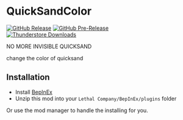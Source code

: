 QuickSandColor
============
[![GitHub Release](https://img.shields.io/github/v/release/mattymatty97/LTC_QuickSandColor?display_name=release&logo=github&logoColor=white)](https://github.com/mattymatty97/LTC_QuickSandColor/releases/latest)
[![GitHub Pre-Release](https://img.shields.io/github/v/release/mattymatty97/LTC_QuickSandColor?include_prereleases&display_name=release&logo=github&logoColor=white&label=preview)](https://github.com/mattymatty97/LTC_QuickSandColor/releases)  
[![Thunderstore Downloads](https://img.shields.io/thunderstore/dt/mattymatty/QuickSandColor?style=flat&logo=thunderstore&logoColor=white&label=thunderstore)](https://thunderstore.io/c/lethal-company/p/mattymatty/QuickSandColor/)

NO MORE INVISIBLE QUICKSAND

change the color of quicksand

Installation
------------

- Install [BepInEx](https://thunderstore.io/c/lethal-company/p/BepInEx/BepInExPack/)
- Unzip this mod into your `Lethal Company/BepInEx/plugins` folder

Or use the mod manager to handle the installing for you.
